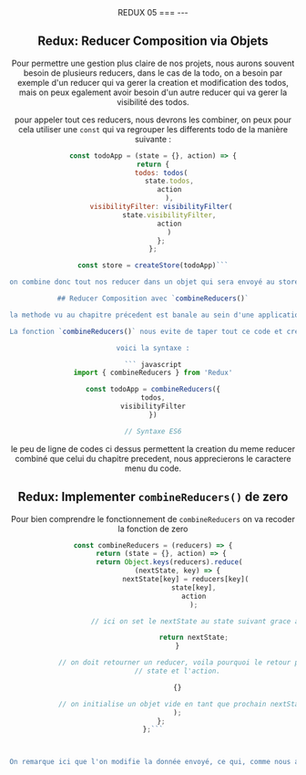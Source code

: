 <center/>REDUX 05
===
---

## Redux: Reducer Composition via Objets

Pour permettre une gestion plus claire de nos projets, nous aurons souvent besoin de plusieurs reducers, dans le cas de la todo, on a besoin par exemple d'un reducer qui va gerer la creation et modification des todos, mais on peux egalement avoir besoin d'un autre reducer qui va gerer la visibilité des todos.

pour appeler tout ces reducers, nous devrons les combiner, on peux pour cela utiliser une `const` qui va regrouper les differents todo de la manière suivante :

```javascript
const todoApp = (state = {}, action) => {
return {
	todos: todos(
		state.todos,
		action
		),
	visibilityFilter: visibilityFilter(
		state.visibilityFilter,
		action
		)
	};
};

const store = createStore(todoApp)```

on combine donc tout nos reducer dans un objet qui sera envoyé au store.

## Reducer Composition avec `combineReducers()`

la methode vu au chapitre précedent est banale au sein d'une application Redux, c'est pour cela que redux met a disposition la fonction `combineReducers()`

La fonction `combineReducers()` nous evite de taper tout ce code et cree le reducer geant combinant tout les petits reducers pour nous.

voici la syntaxe :

``` javascript
import { combineReducers } from 'Redux'

const todoApp = combineReducers({
todos,
visibilityFilter
})

// Syntaxe ES6
```

le peu de ligne de codes ci dessus permettent la creation du meme reducer combiné que celui du chapitre precedent, nous apprecierons le caractere menu du code.

## Redux: Implementer `combineReducers()` de zero

Pour bien comprendre le fonctionnement de `combineReducers` on va recoder la fonction de zero

```javascript
const combineReducers = (reducers) => {
	return (state = {}, action) => {
		return Object.keys(reducers).reduce(
			(nextState, key) => {
				nextState[key] = reducers[key](
					state[key],
					action
					);

					// ici on set le nextState au state suivant grace au reducer invoqué

					return nextState;
			}

			// on doit retourner un reducer, voila pourquoi le retour prend en parametre le
			// state et l'action.

			{}

			// on initialise un objet vide en tant que prochain nextState
			);
	};
};```



On remarque ici que l'on modifie la donnée envoyé, ce qui, comme nous avons pu le voir, n'est pas une bonne pratique, mais le fait est que c'est le reducer lui meme qui cree l'objet, et non pas un objet que nous lui avons passer en parametre
